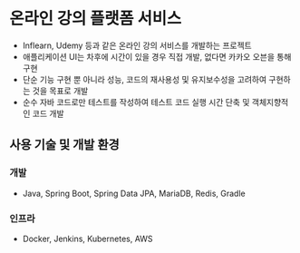 # 온라인 강의 플랫폼 서비스

- Inflearn, Udemy 등과 같은 온라인 강의 서비스를 개발하는 프로젝트
- 애플리케이션 UI는 차후에 시간이 있을 경우 직접 개발, 없다면 카카오 오븐을 통해 구현
- 단순 기능 구현 뿐 아니라 성능, 코드의 재사용성 및 유지보수성을 고려하여 구현하는 것을 목표로 개발
- 순수 자바 코드로만 테스트를 작성하여 테스트 코드 실행 시간 단축 및 객체지향적인 코드 개발

## 사용 기술 및 개발 환경

### 개발

- Java, Spring Boot, Spring Data JPA, MariaDB, Redis, Gradle

### 인프라

- Docker, Jenkins, Kubernetes, AWS
